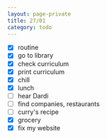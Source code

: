 ```yaml
--- 
layout: page-private
title: 27/01
category: todo
---
```


-[x] routine
-[x] go to library
-[x] check curriculum
-[x] print curriculum
-[x] chill
-[x] lunch
-[ ] hear Dardi
-[ ] find companies, restaurants
-[ ] curry's recipe
-[x] grocery
-[x] fix my website
